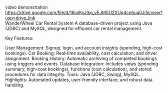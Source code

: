 video demonstration
https://drive.google.com/file/d/16iolKvJIkq_yEJM0U2XUq4cphua0Ji5i/view?usp=drive_link
<br>
WanderWheel Car Rental System
A database-driven project using Java (JDBC) and MySQL, designed for efficient car rental management.

Key Features:

User Management: Signup, login, and account insights (spending, high-cost bookings).
Car Booking: Real-time availability, cost calculation, and driver assignment.
Booking History: Automatic archiving of completed bookings using triggers and events.
Database Integration: Includes views (spending summary, high-cost bookings), functions (cost calculation), and stored procedures for data integrity.
Tools: Java (JDBC, Swing), MySQL.
Highlights: Automated updates, user-friendly interface, and robust data handling.
